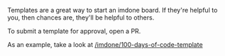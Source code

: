 Templates are a great way to start an imdone board.  If they're helpful to you, then chances are, they'll be helpful to others.  

To submit a template for approval, open a PR.

As an example, take a look at [/imdone/100-days-of-code-template](https://github.com/imdone/100-days-of-code-template)
